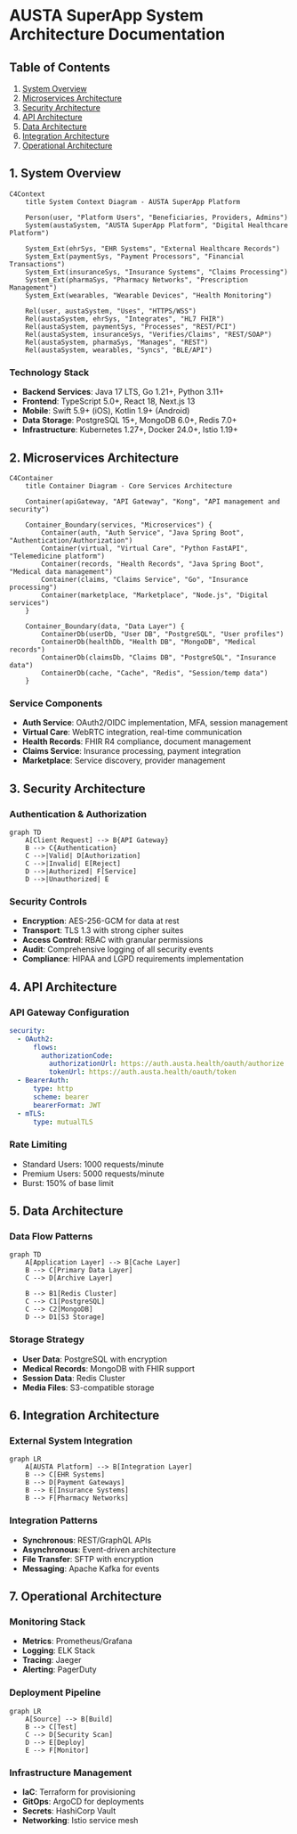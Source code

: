 # AUSTA SuperApp System Architecture Documentation

## Table of Contents
1. [System Overview](#system-overview)
2. [Microservices Architecture](#microservices-architecture)
3. [Security Architecture](#security-architecture)
4. [API Architecture](#api-architecture)
5. [Data Architecture](#data-architecture)
6. [Integration Architecture](#integration-architecture)
7. [Operational Architecture](#operational-architecture)

## 1. System Overview

```mermaid
C4Context
    title System Context Diagram - AUSTA SuperApp Platform

    Person(user, "Platform Users", "Beneficiaries, Providers, Admins")
    System(austaSystem, "AUSTA SuperApp Platform", "Digital Healthcare Platform")
    
    System_Ext(ehrSys, "EHR Systems", "External Healthcare Records")
    System_Ext(paymentSys, "Payment Processors", "Financial Transactions")
    System_Ext(insuranceSys, "Insurance Systems", "Claims Processing")
    System_Ext(pharmaSys, "Pharmacy Networks", "Prescription Management")
    System_Ext(wearables, "Wearable Devices", "Health Monitoring")
    
    Rel(user, austaSystem, "Uses", "HTTPS/WSS")
    Rel(austaSystem, ehrSys, "Integrates", "HL7 FHIR")
    Rel(austaSystem, paymentSys, "Processes", "REST/PCI")
    Rel(austaSystem, insuranceSys, "Verifies/Claims", "REST/SOAP")
    Rel(austaSystem, pharmaSys, "Manages", "REST")
    Rel(austaSystem, wearables, "Syncs", "BLE/API")
```

### Technology Stack
- **Backend Services**: Java 17 LTS, Go 1.21+, Python 3.11+
- **Frontend**: TypeScript 5.0+, React 18, Next.js 13
- **Mobile**: Swift 5.9+ (iOS), Kotlin 1.9+ (Android)
- **Data Storage**: PostgreSQL 15+, MongoDB 6.0+, Redis 7.0+
- **Infrastructure**: Kubernetes 1.27+, Docker 24.0+, Istio 1.19+

## 2. Microservices Architecture

```mermaid
C4Container
    title Container Diagram - Core Services Architecture

    Container(apiGateway, "API Gateway", "Kong", "API management and security")
    
    Container_Boundary(services, "Microservices") {
        Container(auth, "Auth Service", "Java Spring Boot", "Authentication/Authorization")
        Container(virtual, "Virtual Care", "Python FastAPI", "Telemedicine platform")
        Container(records, "Health Records", "Java Spring Boot", "Medical data management")
        Container(claims, "Claims Service", "Go", "Insurance processing")
        Container(marketplace, "Marketplace", "Node.js", "Digital services")
    }
    
    Container_Boundary(data, "Data Layer") {
        ContainerDb(userDb, "User DB", "PostgreSQL", "User profiles")
        ContainerDb(healthDb, "Health DB", "MongoDB", "Medical records")
        ContainerDb(claimsDb, "Claims DB", "PostgreSQL", "Insurance data")
        ContainerDb(cache, "Cache", "Redis", "Session/temp data")
    }
```

### Service Components
- **Auth Service**: OAuth2/OIDC implementation, MFA, session management
- **Virtual Care**: WebRTC integration, real-time communication
- **Health Records**: FHIR R4 compliance, document management
- **Claims Service**: Insurance processing, payment integration
- **Marketplace**: Service discovery, provider management

## 3. Security Architecture

### Authentication & Authorization
```mermaid
graph TD
    A[Client Request] --> B{API Gateway}
    B --> C{Authentication}
    C -->|Valid| D[Authorization]
    C -->|Invalid| E[Reject]
    D -->|Authorized| F[Service]
    D -->|Unauthorized| E
```

### Security Controls
- **Encryption**: AES-256-GCM for data at rest
- **Transport**: TLS 1.3 with strong cipher suites
- **Access Control**: RBAC with granular permissions
- **Audit**: Comprehensive logging of all security events
- **Compliance**: HIPAA and LGPD requirements implementation

## 4. API Architecture

### API Gateway Configuration
```yaml
security:
  - OAuth2:
      flows:
        authorizationCode:
          authorizationUrl: https://auth.austa.health/oauth/authorize
          tokenUrl: https://auth.austa.health/oauth/token
  - BearerAuth:
      type: http
      scheme: bearer
      bearerFormat: JWT
  - mTLS:
      type: mutualTLS
```

### Rate Limiting
- Standard Users: 1000 requests/minute
- Premium Users: 5000 requests/minute
- Burst: 150% of base limit

## 5. Data Architecture

### Data Flow Patterns
```mermaid
graph TD
    A[Application Layer] --> B[Cache Layer]
    B --> C[Primary Data Layer]
    C --> D[Archive Layer]
    
    B --> B1[Redis Cluster]
    C --> C1[PostgreSQL]
    C --> C2[MongoDB]
    D --> D1[S3 Storage]
```

### Storage Strategy
- **User Data**: PostgreSQL with encryption
- **Medical Records**: MongoDB with FHIR support
- **Session Data**: Redis Cluster
- **Media Files**: S3-compatible storage

## 6. Integration Architecture

### External System Integration
```mermaid
graph LR
    A[AUSTA Platform] --> B[Integration Layer]
    B --> C[EHR Systems]
    B --> D[Payment Gateways]
    B --> E[Insurance Systems]
    B --> F[Pharmacy Networks]
```

### Integration Patterns
- **Synchronous**: REST/GraphQL APIs
- **Asynchronous**: Event-driven architecture
- **File Transfer**: SFTP with encryption
- **Messaging**: Apache Kafka for events

## 7. Operational Architecture

### Monitoring Stack
- **Metrics**: Prometheus/Grafana
- **Logging**: ELK Stack
- **Tracing**: Jaeger
- **Alerting**: PagerDuty

### Deployment Pipeline
```mermaid
graph LR
    A[Source] --> B[Build]
    B --> C[Test]
    C --> D[Security Scan]
    D --> E[Deploy]
    E --> F[Monitor]
```

### Infrastructure Management
- **IaC**: Terraform for provisioning
- **GitOps**: ArgoCD for deployments
- **Secrets**: HashiCorp Vault
- **Networking**: Istio service mesh